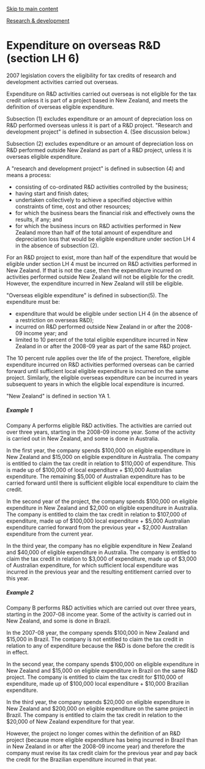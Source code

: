 [Skip to main content](#main-content-tt)

[Research & development](/new-legislation/act-articles/research-development "Research & development")

Expenditure on overseas R&D (section LH 6)
==========================================

2007 legislation covers the eligibility for tax credits of research and development activities carried out overseas.

Expenditure on R&D activities carried out overseas is not eligible for the tax credit unless it is part of a project based in New Zealand, and meets the definition of overseas eligible expenditure.

Subsection (1) excludes expenditure or an amount of depreciation loss on R&D performed overseas unless it is part of a R&D project. "Research and development project" is defined in subsection 4. (See discussion below.)

Subsection (2) excludes expenditure or an amount of depreciation loss on R&D performed outside New Zealand as part of a R&D project, unless it is overseas eligible expenditure.

A "research and development project" is defined in subsection (4) and means a process:

*   consisting of co-ordinated R&D activities controlled by the business;
*   having start and finish dates;
*   undertaken collectively to achieve a specified objective within constraints of time, cost and other resources;
*   for which the business bears the financial risk and effectively owns the results, if any; and
*   for which the business incurs on R&D activities performed in New Zealand more than half of the total amount of expenditure and depreciation loss that would be eligible expenditure under section LH 4 in the absence of subsection (2).

For an R&D project to exist, more than half of the expenditure that would be eligible under section LH 4 must be incurred on R&D activities performed in New Zealand. If that is not the case, then the expenditure incurred on activities performed outside New Zealand will not be eligible for the credit. However, the expenditure incurred in New Zealand will still be eligible.

"Overseas eligible expenditure" is defined in subsection(5). The expenditure must be:

*   expenditure that would be eligible under section LH 4 (in the absence of a restriction on overseas R&D);
*   incurred on R&D performed outside New Zealand in or after the 2008-09 income year; and
*   limited to 10 percent of the total eligible expenditure incurred in New Zealand in or after the 2008-09 year as part of the same R&D project.

The 10 percent rule applies over the life of the project. Therefore, eligible expenditure incurred on R&D activities performed overseas can be carried forward until sufficient local eligible expenditure is incurred on the same project. Similarly, the eligible overseas expenditure can be incurred in years subsequent to years in which the eligible local expenditure is incurred.

"New Zealand" is defined in section YA 1.

##### Example 1

Company A performs eligible R&D activities. The activities are carried out over three years, starting in the 2008-09 income year. Some of the activity is carried out in New Zealand, and some is done in Australia.

In the first year, the company spends $100,000 on eligible expenditure in New Zealand and $15,000 on eligible expenditure in Australia. The company is entitled to claim the tax credit in relation to $110,000 of expenditure. This is made up of $100,000 of local expenditure + $10,000 Australian expenditure. The remaining $5,000 of Australian expenditure has to be carried forward until there is sufficient eligible local expenditure to claim the credit.

In the second year of the project, the company spends $100,000 on eligible expenditure in New Zealand and $2,000 on eligible expenditure in Australia. The company is entitled to claim the tax credit in relation to $107,000 of expenditure, made up of $100,000 local expenditure + $5,000 Australian expenditure carried forward from the previous year + $2,000 Australian expenditure from the current year.

In the third year, the company has no eligible expenditure in New Zealand and $40,000 of eligible expenditure in Australia. The company is entitled to claim the tax credit in relation to $3,000 of expenditure, made up of $3,000 of Australian expenditure, for which sufficient local expenditure was incurred in the previous year and the resulting entitlement carried over to this year.

##### Example 2

Company B performs R&D activities which are carried out over three years, starting in the 2007-08 income year. Some of the activity is carried out in New Zealand, and some is done in Brazil.

In the 2007-08 year, the company spends $100,000 in New Zealand and $15,000 in Brazil. The company is not entitled to claim the tax credit in relation to any of expenditure because the R&D is done before the credit is in effect.

In the second year, the company spends $100,000 on eligible expenditure in New Zealand and $15,000 on eligible expenditure in Brazil on the same R&D project. The company is entitled to claim the tax credit for $110,000 of expenditure, made up of $100,000 local expenditure + $10,000 Brazilian expenditure.

In the third year, the company spends $20,000 on eligible expenditure in New Zealand and $200,000 on eligible expenditure on the same project in Brazil. The company is entitled to claim the tax credit in relation to the $20,000 of New Zealand expenditure for that year.

However, the project no longer comes within the definition of an R&D project (because more eligible expenditure has being incurred in Brazil than in New Zealand in or after the 2008-09 income year) and therefore the company must revise its tax credit claim for the previous year and pay back the credit for the Brazilian expenditure incurred in that year.